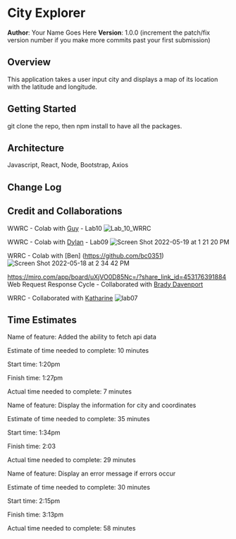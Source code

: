 # City Explorer


**Author**: Your Name Goes Here
**Version**: 1.0.0 (increment the patch/fix version number if you make more commits past your first submission)

## Overview
<!-- Provide a high level overview of what this application is and why you are building it, beyond the fact that it's an assignment for this class. (i.e. What's your problem domain?) -->
This application takes a user input city and displays a map of its location with the latitude and longitude.

## Getting Started
<!-- What are the steps that a user must take in order to build this app on their own machine and get it running? -->
git clone the repo, then npm install to have all the packages.

## Architecture
<!-- Provide a detailed description of the application design. What technologies (languages, libraries, etc) you're using, and any other relevant design information. -->
Javascript, React, Node, Bootstrap, Axios

## Change Log
<!-- Use this area to document the iterative changes made to your application as each feature is successfully implemented. Use time stamps. Here's an example:

01-01-2001 4:59pm - Application now has a fully-functional express server, with a GET route for the location resource. -->

## Credit and Collaborations
<!-- Give credit (and a link) to other people or resources that helped you build this application. -->
WWRC - Colab with [Guy](https://github.com/GuyFarley) - Lab10
![Lab_10_WRRC](https://user-images.githubusercontent.com/55909913/169622793-9f0f2fc2-789b-4ff1-a30b-778f35327221.jpg)

WWRC - Colab with [Dylan](https://github.com/GetUllrichorDieTrying) - Lab09
![Screen Shot 2022-05-19 at 1 21 20 PM](https://user-images.githubusercontent.com/55909913/169403646-dea74294-cc10-4ee2-8fab-a5945042677b.png)


WRRC - Colab with [Ben] (https://github.com/bc0351)
![Screen Shot 2022-05-18 at 2 34 42 PM](https://user-images.githubusercontent.com/55909913/169186329-7657fd73-821d-468b-8db9-4a593f298a79.png)


https://miro.com/app/board/uXjVO0D85Nc=/?share_link_id=453176391884
Web Request Response Cycle - Collaborated with [Brady Davenport](https://github.com/bradydavenport)

WRRC - Collaborated with [Katharine](https://github.com/kath-a-rine)
![lab07](https://user-images.githubusercontent.com/55909913/169139916-d6d89f55-eae8-4ff5-88ea-83c7a2cdabe2.png)


## Time Estimates

Name of feature: Added the ability to fetch api data

Estimate of time needed to complete: 10 minutes

Start time: 1:20pm

Finish time: 1:27pm

Actual time needed to complete: 7 minutes


Name of feature: Display the information for city and coordinates

Estimate of time needed to complete: 35 minutes

Start time: 1:34pm

Finish time: 2:03

Actual time needed to complete: 29 minutes


Name of feature: Display an error message if errors occur

Estimate of time needed to complete: 30 minutes

Start time: 2:15pm

Finish time: 3:13pm

Actual time needed to complete: 58 minutes
